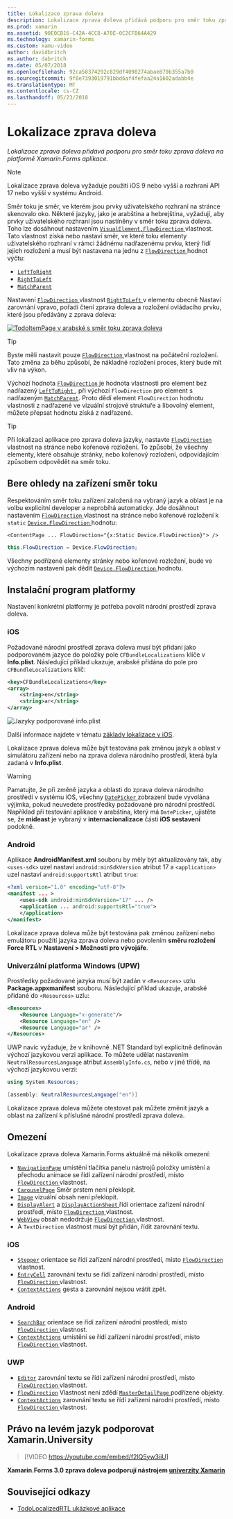 ```yaml
---
title: Lokalizace zprava doleva
description: Lokalizace zprava doleva přidává podporu pro směr toku zprava doleva na platformě Xamarin.Forms aplikace.
ms.prod: xamarin
ms.assetid: 90E0CB16-C42A-4CC8-A70E-0C2CFB64A429
ms.technology: xamarin-forms
ms.custom: xamu-video
author: davidbritch
ms.author: dabritch
ms.date: 05/07/2018
ms.openlocfilehash: 92ca58374292c829df4098274abae870b355a7b0
ms.sourcegitcommit: 9f8e7393019791bbd6af4fefaa24a1602adabb4e
ms.translationtype: MT
ms.contentlocale: cs-CZ
ms.lasthandoff: 05/23/2018
---
```

# <a name="right-to-left-localization"></a>Lokalizace zprava doleva

_Lokalizace zprava doleva přidává podporu pro směr toku zprava doleva na platformě Xamarin.Forms aplikace._

> [!NOTE]
> Lokalizace zprava doleva vyžaduje použití iOS 9 nebo vyšší a rozhraní API 17 nebo vyšší v systému Android.

Směr toku je směr, ve kterém jsou prvky uživatelského rozhraní na stránce skenovalo oko. Některé jazyky, jako je arabština a hebrejština, vyžadují, aby prvky uživatelského rozhraní jsou nastíněny v směr toku zprava doleva. Toho lze dosáhnout nastavením [ `VisualElement.FlowDirection` ](xref:Xamarin.Forms.VisualElement.FlowDirection) vlastnost. Tato vlastnost získá nebo nastaví směr, ve které toku elementy uživatelského rozhraní v rámci žádnému nadřazenému prvku, který řídí jejich rozložení a musí být nastavena na jednu z [ `FlowDirection` ](xref:Xamarin.Forms.FlowDirection) hodnot výčtu:

- [`LeftToRight`](xref:Xamarin.Forms.FlowDirection.LeftToRight)
- [`RightToLeft`](xref:Xamarin.Forms.FlowDirection.RightToLeft)
- [`MatchParent`](xref:Xamarin.Forms.FlowDirection.MatchParent)

Nastavení [ `FlowDirection` ](xref:Xamarin.Forms.VisualElement.FlowDirection) vlastnost [ `RightToLeft` ](xref:Xamarin.Forms.FlowDirection.RightToLeft) v elementu obecně Nastaví zarovnání vpravo, pořadí čtení zprava doleva a rozložení ovládacího prvku, které jsou předávány z zprava doleva:

[![TodoItemPage v arabské s směr toku zprava doleva](rtl-images/TodoItemPage-Arabic.png "TodoItemPage v arabské s směr toku zprava doleva")](rtl-images/TodoItemPage-Arabic-Large.png#lightbox "TodoItemPage v arabské s směr toku zprava doleva")

> [!TIP]
> Byste měli nastavit pouze [ `FlowDirection` ](xref:Xamarin.Forms.VisualElement.FlowDirection) vlastnost na počáteční rozložení. Tato změna za běhu způsobí, že nákladné rozložení proces, který bude mít vliv na výkon.

Výchozí hodnota [ `FlowDirection` ](xref:Xamarin.Forms.VisualElement.FlowDirection) je hodnota vlastnosti pro element bez nadřazený [ `LeftToRight` ](xref:Xamarin.Forms.FlowDirection.LeftToRight), při výchozí `FlowDirection` pro element s nadřazeným [ `MatchParent`](xref:Xamarin.Forms.FlowDirection.MatchParent). Proto dědí element `FlowDirection` hodnotu vlastnosti z nadřazené ve vizuální strojové struktuře a libovolný element, můžete přepsat hodnotu získá z nadřazené.

> [!TIP]
> Při lokalizaci aplikace pro zprava doleva jazyky, nastavte [ `FlowDirection` ](xref:Xamarin.Forms.VisualElement.FlowDirection) vlastnost na stránce nebo kořenové rozložení. To způsobí, že všechny elementy, které obsahuje stránky, nebo kořenový rozložení, odpovídajícím způsobem odpovědět na směr toku.

## <a name="respecting-device-flow-direction"></a>Bere ohledy na zařízení směr toku

Respektováním směr toku zařízení založená na vybraný jazyk a oblast je na volbu explicitní developer a neprobíhá automaticky. Jde dosáhnout nastavením [ `FlowDirection` ](xref:Xamarin.Forms.VisualElement.FlowDirection) vlastnost na stránce nebo kořenové rozložení k `static` [ `Device.FlowDirection` ](xref:Xamarin.Forms.Device.FlowDirection) hodnotu:

```xaml
<ContentPage ... FlowDirection="{x:Static Device.FlowDirection}"> />
```

```csharp
this.FlowDirection = Device.FlowDirection;
```

Všechny podřízené elementy stránky nebo kořenové rozložení, bude ve výchozím nastavení pak dědit [ `Device.FlowDirection` ](xref:Xamarin.Forms.Device.FlowDirection) hodnotu.

## <a name="platform-setup"></a>Instalační program platformy

Nastavení konkrétní platformy je potřeba povolit národní prostředí zprava doleva.

### <a name="ios"></a>iOS

Požadované národní prostředí zprava doleva musí být přidaní jako podporovaném jazyce do položky pole `CFBundleLocalizations` klíče v **Info.plist**. Následující příklad ukazuje, arabské přidána do pole pro `CFBundleLocalizations` klíč:

```xml
<key>CFBundleLocalizations</key>
<array>
    <string>en</string>
    <string>ar</string>
</array>
```

![Jazyky podporované info.plist](rtl-images/ios-locales.png "Info.plist podporované jazyky")

Další informace najdete v tématu [základy lokalizace v iOS](https://docs.microsoft.com/en-gb/xamarin/ios/app-fundamentals/localization/#localization-basics-in-ios).

Lokalizace zprava doleva může být testována pak změnou jazyk a oblast v simulátoru zařízení nebo na zprava doleva národního prostředí, která byla zadaná v **Info.plist**.

> [!WARNING]
> Pamatujte, že při změně jazyka a oblasti do zprava doleva národního prostředí v systému iOS, všechny [ `DatePicker` ](xref:Xamarin.Forms.DatePicker) zobrazení bude vyvolána výjimka, pokud neuvedete prostředky požadované pro národní prostředí. Například při testování aplikace v arabština, který má `DatePicker`, ujistěte se, že **mideast** je vybraný v **internacionalizace** části **iOS sestavení** podokně.

### <a name="android"></a>Android

Aplikace **AndroidManifest.xml** souboru by měly být aktualizovány tak, aby `<uses-sdk>` uzel nastaví `android:minSdkVersion` atribut 17 a `<application>` uzel nastaví `android:supportsRtl` atribut `true`:

```xml
<?xml version="1.0" encoding="utf-8"?>
<manifest ... >
    <uses-sdk android:minSdkVersion="17" ... />
    <application ... android:supportsRtl="true">
    </application>
</manifest>
```

Lokalizace zprava doleva může být testována pak změnou zařízení nebo emulátoru použití jazyka zprava doleva nebo povolením **směru rozložení Force RTL** v **Nastavení > Možnosti pro vývojáře**.

### <a name="universal-windows-platform-uwp"></a>Univerzální platforma Windows (UPW)

Prostředky požadované jazyka musí být zadán v `<Resources>` uzlu **Package.appxmanifest** souboru. Následující příklad ukazuje, arabské přidané do `<Resources>` uzlu:

```xml
<Resources>
    <Resource Language="x-generate"/>
    <Resource Language="en" />
    <Resource Language="ar" />
</Resources>
```

UWP navíc vyžaduje, že v knihovně .NET Standard byl explicitně definován výchozí jazykovou verzi aplikace. To můžete udělat nastavením `NeutralResourcesLanguage` atribut `AssemblyInfo.cs`, nebo v jiné třídě, na výchozí jazykovou verzi:

```csharp
using System.Resources;

[assembly: NeutralResourcesLanguage("en")]
```

Lokalizace zprava doleva můžete otestovat pak můžete změnit jazyk a oblast na zařízení k příslušné národní prostředí zprava doleva.

## <a name="limitations"></a>Omezení

Lokalizace zprava doleva Xamarin.Forms aktuálně má několik omezení:

- [`NavigationPage`](xref:Xamarin.Forms.NavigationPage) umístění tlačítka panelu nástrojů položky umístění a přechodu animace se řídí zařízení národní prostředí, místo [ `FlowDirection` ](xref:Xamarin.Forms.VisualElement.FlowDirection) vlastnost.
- [`CarouselPage`](xref:Xamarin.Forms.CarouselPage) Směr prstem není překlopit.
- [`Image`](xref:Xamarin.Forms.Image) vizuální obsah není překlopit.
- [`DisplayAlert`](https://developer.xamarin.com/api/member/Xamarin.Forms.Page.DisplayAlert/p/System.String/System.String/System.String/) a [ `DisplayActionSheet` ](https://developer.xamarin.com/api/member/Xamarin.Forms.Page.DisplayActionSheet/p/System.String/System.String/System.String/System.String[]/) řídí orientace zařízení národní prostředí, místo [ `FlowDirection` ](xref:Xamarin.Forms.VisualElement.FlowDirection) vlastnost.
- [`WebView`](xref:Xamarin.Forms.WebView) obsah nedodržuje [ `FlowDirection` ](xref:Xamarin.Forms.VisualElement.FlowDirection) vlastnost.
- A `TextDirection` vlastnost musí být přidán, řídit zarovnání textu.

### <a name="ios"></a>iOS

- [`Stepper`](xref:Xamarin.Forms.Stepper) orientace se řídí zařízení národní prostředí, místo [ `FlowDirection` ](xref:Xamarin.Forms.VisualElement.FlowDirection) vlastnost.
- [`EntryCell`](xref:Xamarin.Forms.EntryCell) zarovnání textu se řídí zařízení národní prostředí, místo [ `FlowDirection` ](xref:Xamarin.Forms.VisualElement.FlowDirection) vlastnost.
- [`ContextActions`](xref:Xamarin.Forms.Cell.ContextActions) gesta a zarovnání nejsou vrátit zpět.

### <a name="android"></a>Android

- [`SearchBar`](xref:Xamarin.Forms.SearchBar) orientace se řídí zařízení národní prostředí, místo [ `FlowDirection` ](xref:Xamarin.Forms.VisualElement.FlowDirection) vlastnost.
- [`ContextActions`](xref:Xamarin.Forms.Cell.ContextActions) umístění se řídí zařízení národní prostředí, místo [ `FlowDirection` ](xref:Xamarin.Forms.VisualElement.FlowDirection) vlastnost.

### <a name="uwp"></a>UWP

- [`Editor`](xref:Xamarin.Forms.Editor) zarovnání textu se řídí zařízení národní prostředí, místo [ `FlowDirection` ](xref:Xamarin.Forms.VisualElement.FlowDirection) vlastnost.
- [`FlowDirection`](xref:Xamarin.Forms.VisualElement.FlowDirection) Vlastnost není zdědí [ `MasterDetailPage` ](xref:Xamarin.Forms.MasterDetailPage) podřízené objekty.
- [`ContextActions`](xref:Xamarin.Forms.Cell.ContextActions) zarovnání textu se řídí zařízení národní prostředí, místo [ `FlowDirection` ](xref:Xamarin.Forms.VisualElement.FlowDirection) vlastnost.

## <a name="right-to-left-language-support-with-xamarinuniversity"></a>Právo na levém jazyk podporovat Xamarin.University

> [!VIDEO https://youtube.com/embed/f2lQ5yw3iiU]

**Xamarin.Forms 3.0 zprava doleva podporují nástrojem [univerzity Xamarin](https://university.xamarin.com/)**

## <a name="related-links"></a>Související odkazy

- [TodoLocalizedRTL ukázkové aplikace](https://developer.xamarin.com/samples/xamarin-forms/TodoLocalizedRTL/)
